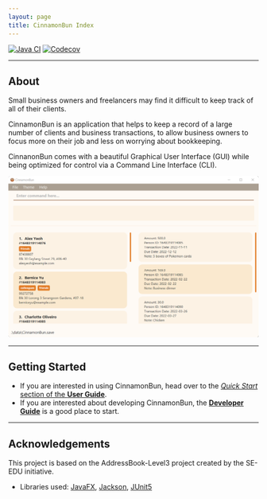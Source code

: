 ```yaml
---
layout: page
title: CinnamonBun Index
---
```


[![Java CI](https://github.com/AY2122S2-CS2103T-W09-2/tp/workflows/Java%20CI/badge.svg)](https://github.com/AY2122S2-CS2103T-W09-2/tp/actions)
[![Codecov](https://codecov.io/gh/AY2122S2-CS2103T-W09-2/tp/branch/master/graph/badge.svg?token=UJX2NES4W7)](https://codecov.io/gh/AY2122S2-CS2103T-W09-2/tp)

---

## About

Small business owners and freelancers may find it difficult to keep track of all of their clients.

CinnamonBun is an application that helps to keep a record of a large number of clients and business transactions, to allow business owners to focus more on their job and less on worrying about bookkeeping.

CinnanonBun comes with a beautiful Graphical User Interface (GUI) while being optimized for control via a Command Line Interface (CLI).

![Ui](images/Ui.png)

---

## Getting Started

* If you are interested in using CinnamonBun, head over to the [_Quick Start_ section of the **User Guide**](UserGuide.html#quick-start).
* If you are interested about developing CinnamonBun, the [**Developer Guide**](DeveloperGuide.html) is a good place to start.

---

## Acknowledgements

This project is based on the AddressBook-Level3 project created by the SE-EDU initiative.

* Libraries used: [JavaFX](https://openjfx.io/), [Jackson](https://github.com/FasterXML/jackson), [JUnit5](https://github.com/junit-team/junit5)

